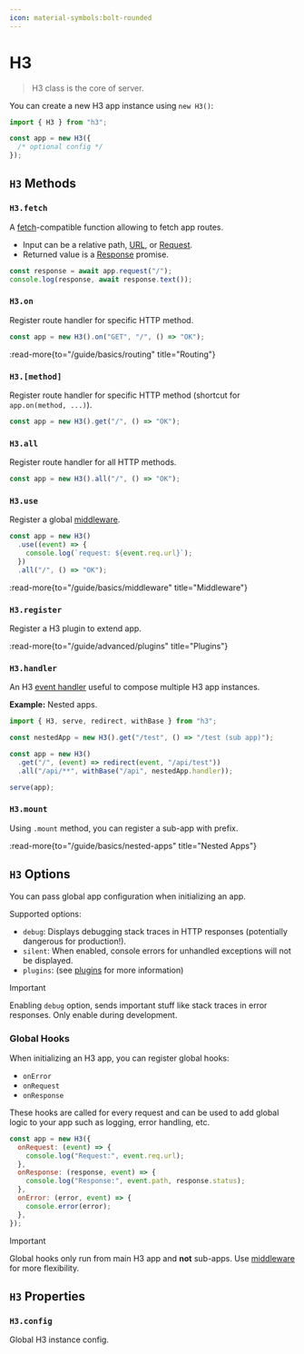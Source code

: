 ```yaml
---
icon: material-symbols:bolt-rounded
---
```


# H3

> H3 class is the core of server.

You can create a new H3 app instance using `new H3()`:

```js
import { H3 } from "h3";

const app = new H3({
  /* optional config */
});
```

## `H3` Methods

### `H3.fetch`

A [fetch](https://developer.mozilla.org/en-US/docs/Web/API/Fetch_API)-compatible function allowing to fetch app routes.

- Input can be a relative path, [URL](https://developer.mozilla.org/en-US/docs/Web/API/URL), or [Request](https://developer.mozilla.org/en-US/docs/Web/API/Request).
- Returned value is a [Response](https://developer.mozilla.org/en-US/docs/Web/API/Response) promise.

```ts
const response = await app.request("/");
console.log(response, await response.text());
```

### `H3.on`

Register route handler for specific HTTP method.

```js
const app = new H3().on("GET", "/", () => "OK");
```

:read-more{to="/guide/basics/routing" title="Routing"}

### `H3.[method]`

Register route handler for specific HTTP method (shortcut for `app.on(method, ...)`).

```js
const app = new H3().get("/", () => "OK");
```

### `H3.all`

Register route handler for all HTTP methods.

```js
const app = new H3().all("/", () => "OK");
```

### `H3.use`

Register a global [middleware](/guide/basics/middleware).

```js
const app = new H3()
  .use((event) => {
    console.log(`request: ${event.req.url}`);
  })
  .all("/", () => "OK");
```

:read-more{to="/guide/basics/middleware" title="Middleware"}

### `H3.register`

Register a H3 plugin to extend app.

:read-more{to="/guide/advanced/plugins" title="Plugins"}

### `H3.handler`

An H3 [event handler](/guide/basics/handler) useful to compose multiple H3 app instances.

**Example:** Nested apps.

```js
import { H3, serve, redirect, withBase } from "h3";

const nestedApp = new H3().get("/test", () => "/test (sub app)");

const app = new H3()
  .get("/", (event) => redirect(event, "/api/test"))
  .all("/api/**", withBase("/api", nestedApp.handler));

serve(app);
```

### `H3.mount`

Using `.mount` method, you can register a sub-app with prefix.

:read-more{to="/guide/basics/nested-apps" title="Nested Apps"}

## `H3` Options

You can pass global app configuration when initializing an app.

Supported options:

- `debug`: Displays debugging stack traces in HTTP responses (potentially dangerous for production!).
- `silent`: When enabled, console errors for unhandled exceptions will not be displayed.
- `plugins`: (see [plugins](/guide/advanced/plugins) for more information)

> [!IMPORTANT]
> Enabling `debug` option, sends important stuff like stack traces in error responses. Only enable during development.

### Global Hooks

When initializing an H3 app, you can register global hooks:

- `onError`
- `onRequest`
- `onResponse`

These hooks are called for every request and can be used to add global logic to your app such as logging, error handling, etc.

```js
const app = new H3({
  onRequest: (event) => {
    console.log("Request:", event.req.url);
  },
  onResponse: (response, event) => {
    console.log("Response:", event.path, response.status);
  },
  onError: (error, event) => {
    console.error(error);
  },
});
```

> [!IMPORTANT]
> Global hooks only run from main H3 app and **not** sub-apps. Use [middleware](/guide/basics/middleware) for more flexibility.

## `H3` Properties

### `H3.config`

Global H3 instance config.
